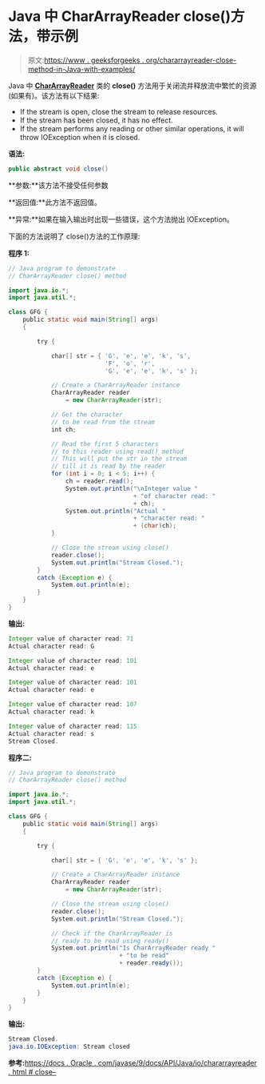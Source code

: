 # Java 中 CharArrayReader close()方法，带示例

> 原文:[https://www . geeksforgeeks . org/chararrayreader-close-method-in-Java-with-examples/](https://www.geeksforgeeks.org/chararrayreader-close-method-in-java-with-examples/)

Java 中 **[CharArrayReader](https://www.geeksforgeeks.org/java-io-chararrayreader-class-java/)** 类的 **close()** 方法用于关闭流并释放流中繁忙的资源(如果有)。该方法有以下结果:

*   If the stream is open, close the stream to release resources.
*   If the stream has been closed, it has no effect.
*   If the stream performs any reading or other similar operations, it will throw IOException when it is closed.

**语法:**

```java
public abstract void close()
```

**参数:**该方法不接受任何参数

**返回值:**此方法不返回值。

**异常:**如果在输入输出时出现一些错误，这个方法抛出 IOException。

下面的方法说明了 close()方法的工作原理:

**程序 1:**

```java
// Java program to demonstrate
// CharArrayReader close() method

import java.io.*;
import java.util.*;

class GFG {
    public static void main(String[] args)
    {

        try {

            char[] str = { 'G', 'e', 'e', 'k', 's',
                           'F', 'o', 'r',
                           'G', 'e', 'e', 'k', 's' };

            // Create a CharArrayReader instance
            CharArrayReader reader
                = new CharArrayReader(str);

            // Get the character
            // to be read from the stream
            int ch;

            // Read the first 5 characters
            // to this reader using read() method
            // This will put the str in the stream
            // till it is read by the reader
            for (int i = 0; i < 5; i++) {
                ch = reader.read();
                System.out.println("\nInteger value "
                                   + "of character read: "
                                   + ch);
                System.out.println("Actual "
                                   + "character read: "
                                   + (char)ch);
            }

            // Close the stream using close()
            reader.close();
            System.out.println("Stream Closed.");
        }
        catch (Exception e) {
            System.out.println(e);
        }
    }
}
```

**输出:**

```java
Integer value of character read: 71
Actual character read: G

Integer value of character read: 101
Actual character read: e

Integer value of character read: 101
Actual character read: e

Integer value of character read: 107
Actual character read: k

Integer value of character read: 115
Actual character read: s
Stream Closed.

```

**程序二:**

```java
// Java program to demonstrate
// CharArrayReader close() method

import java.io.*;
import java.util.*;

class GFG {
    public static void main(String[] args)
    {

        try {

            char[] str = { 'G', 'e', 'e', 'k', 's' };

            // Create a CharArrayReader instance
            CharArrayReader reader
                = new CharArrayReader(str);

            // Close the stream using close()
            reader.close();
            System.out.println("Stream Closed.");

            // Check if the CharArrayReader is
            // ready to be read using ready()
            System.out.println("Is CharArrayReader ready "
                               + "to be read"
                               + reader.ready());
        }
        catch (Exception e) {
            System.out.println(e);
        }
    }
}
```

**输出:**

```java
Stream Closed.
java.io.IOException: Stream closed

```

**参考:**[https://docs . Oracle . com/javase/9/docs/API/Java/io/chararrayreader . html # close–](https://docs.oracle.com/javase/9/docs/api/java/io/CharArrayReader.html#close--)